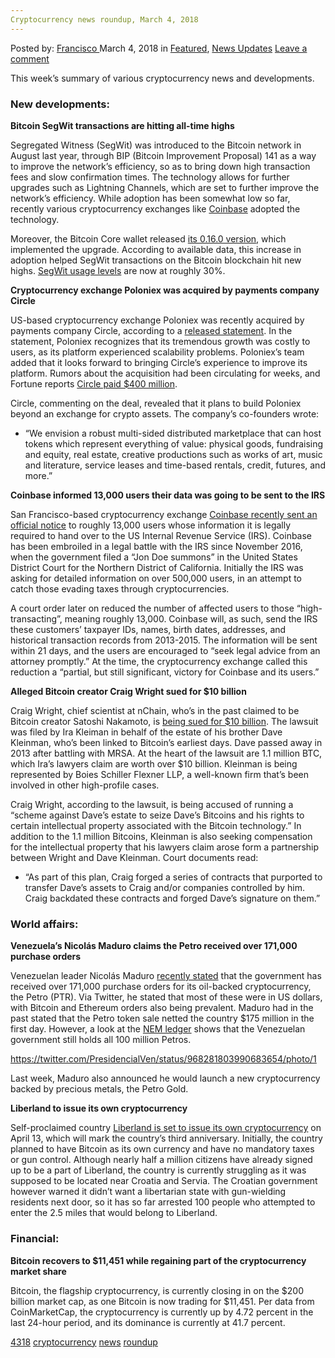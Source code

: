 ```yaml
---
Cryptocurrency news roundup, March 4, 2018
---
```

<article class="post-listing post-24947 post type-post status-publish format-standard has-post-thumbnail hentry 
 tag-6330 tag-cryptocurrency tag-news tag-roundup">
<div class="post-inner">
<span>Posted by: <a href="https://www.deepdotweb.com/author/francisco/" title="">Francisco </a></span>
<span>March 4, 2018</span>
<span>in <a href="https://www.deepdotweb.com/category/deepdot-news/" rel="category tag">Featured</a>, <a href="https://www.deepdotweb.com/category/news-updates/" rel="category tag">News Updates</a></span>
<span><a href="https://www.deepdotweb.com/2018/03/04/cryptocurrency-news-roundup-march-4-2018/#respond">Leave a comment</a></span>


<p>This week’s summary of various cryptocurrency news and developments.</p>
<h3>New developments:</h3>
<p><strong>Bitcoin SegWit transactions are hitting all-time highs</strong></p>
<p>Segregated Witness (SegWit) was introduced to the Bitcoin network in August last year, through BIP (Bitcoin Improvement Proposal) 141 as a way to improve the network’s efficiency, so as to bring down high transaction fees and slow confirmation times. The technology allows for further upgrades such as Lightning Channels, which are set to further improve the network’s efficiency. While adoption has been somewhat low so far, recently various cryptocurrency exchanges like <a href="https://blog.coinbase.com/announcing-segwit-support-on-coinbase-4e51117857c7">Coinbase</a> adopted the technology.</p>
<p>Moreover, the Bitcoin Core wallet released <a href="https://github.com/bitcoin/bitcoin/blob/0.16/doc/release-notes.md">its 0.16.0 version</a>, which implemented the upgrade. According to available data, this increase in adoption helped SegWit transactions on the Bitcoin blockchain hit new highs. <a href="http://segwit.party/charts/">SegWit usage levels</a> are now at roughly 30%.</p>
<p><strong>Cryptocurrency exchange Poloniex was acquired by payments company Circle</strong></p>
<p>US-based cryptocurrency exchange Poloniex was recently acquired by payments company Circle, according to a <a href="https://blog.circle.com/2018/02/26/circle-acquires-poloniex/">released statement</a>. In the statement, Poloniex recognizes that its tremendous growth was costly to users, as its platform experienced scalability problems. Poloniex’s team added that it looks forward to bringing Circle’s experience to improve its platform. Rumors about the acquisition had been circulating for weeks, and Fortune reports <a href="https://twitter.com/rhhackett/status/968108624823406593">Circle paid $400 million</a>.</p>
<p>Circle, commenting on the deal, revealed that it plans to build Poloniex beyond an exchange for crypto assets. The company’s co-founders wrote:</p>
<ul>
<li>&#8220;We envision a robust multi-sided distributed marketplace that can host tokens which represent everything of value: physical goods, fundraising and equity, real estate, creative productions such as works of art, music and literature, service leases and time-based rentals, credit, futures, and more.”</li>
</ul>
<p><strong>Coinbase informed 13,000 users their data was going to be sent to the IRS</strong></p>
<p>San Francisco-based cryptocurrency exchange <a href="https://support.coinbase.com/customer/portal/articles/2924446-irs-notification">Coinbase recently sent an official notice</a> to roughly 13,000 users whose information it is legally required to hand over to the US Internal Revenue Service (IRS). Coinbase has been embroiled in a legal battle with the IRS since November 2016, when the government filed a “Jon Doe summons” in the United States District Court for the Northern District of California. Initially the IRS was asking for detailed information on over 500,000 users, in an attempt to catch those evading taxes through cryptocurrencies.</p>
<p>A court order later on reduced the number of affected users to those “high-transacting”, meaning roughly 13,000. Coinbase will, as such, send the IRS these customers’ taxpayer IDs, names, birth dates, addresses, and historical transaction records from 2013-2015. The information will be sent within 21 days, and the users are encouraged to “seek legal advice from an attorney promptly.” At the time, the cryptocurrency exchange called this reduction a “partial, but still significant, victory for Coinbase and its users.”</p>
<p><strong>Alleged Bitcoin creator Craig Wright sued for $10 billion</strong></p>
<p>Craig Wright, chief scientist at nChain, who’s in the past claimed to be Bitcoin creator Satoshi Nakamoto, is <a href="https://www.coindesk.com/satoshi-craig-wright-sued-10-billion/">being sued for $10 billion</a>. The lawsuit was filed by Ira Kleiman in behalf of the estate of his brother Dave Kleinman, who’s been linked to Bitcoin’s earliest days. Dave passed away in 2013 after battling with MRSA. At the heart of the lawsuit are 1.1 million BTC, which Ira’s lawyers claim are worth over $10 billion. Kleinman is being represented by Boies Schiller Flexner LLP, a well-known firm that’s been involved in other high-profile cases.</p>
<p>Craig Wright, according to the lawsuit, is being accused of running a “scheme against Dave’s estate to seize Dave’s Bitcoins and his rights to certain intellectual property associated with the Bitcoin technology.” In addition to the 1.1 million Bitcoins, Kleinman is also seeking compensation for the intellectual property that his lawyers claim arose form a partnership between Wright and Dave Kleinman. Court documents read:</p>
<ul>
<li>“As part of this plan, Craig forged a series of contracts that purported to transfer Dave&#8217;s assets to Craig and/or companies controlled by him. Craig backdated these contracts and forged Dave&#8217;s signature on them.&#8221;</li>
</ul>
<h3>World affairs:</h3>
<p><strong>Venezuela’s Nicolás Maduro claims the Petro received over 171,000 purchase orders</strong></p>
<p>Venezuelan leader Nicolás Maduro <a href="https://www.telesurtv.net/news/ofertas-preventa-petro-maduro-venezuela-criptoactivo-criptomoneda-20180227-0003.html">recently stated</a> that the government has received over 171,000 purchase orders for its oil-backed cryptocurrency, the Petro (PTR). Via Twitter, he stated that most of these were in US dollars, with Bitcoin and Ethereum orders also being prevalent. Maduro had in the past stated that the Petro token sale netted the country $175 million in the first day. However, a look at the <a href="http://explorer.ournem.com/#/s_account?account=NCGBBZKOTERO3EXMPPCNDNDXZQQJXBEMWWO7MB66">NEM ledger</a> shows that the Venezuelan government still holds all 100 million Petros.</p>
<p><a href="https://twitter.com/PresidencialVen/status/968281803990683654/photo/1">https://twitter.com/PresidencialVen/status/968281803990683654/photo/1</a></p>
<p>Last week, Maduro also announced he would launch a new cryptocurrency backed by precious metals, the Petro Gold.</p>
<p><strong>Liberland to issue its own cryptocurrency</strong></p>
<p>Self-proclaimed country <a href="https://www.ccn.com/liberland-to-issue-its-own-cryptocurrency-accepts-bitcoin-bitcoin-cash-and-ethereum/">Liberland is set to issue its own cryptocurrency</a> on April 13, which will mark the country’s third anniversary. Initially, the country planned to have Bitcoin as its own currency and have no mandatory taxes or gun control. Although nearly half a million citizens have already signed up to be a part of Liberland, the country is currently struggling as it was supposed to be located near Croatia and Servia. The Croatian government however warned it didn’t want a libertarian state with gun-wielding residents next door, so it has so far arrested 100 people who attempted to enter the 2.5 miles that would belong to Liberland.</p>
<h3>Financial:</h3>
<p><strong>Bitcoin recovers to $11,451 while regaining part of the cryptocurrency market share</strong></p>
<p>Bitcoin, the flagship cryptocurrency, is currently closing in on the $200 billion market cap, as one Bitcoin is now trading for $11,451. Per data from CoinMarketCap, the cryptocurrency is currently up by 4.72 percent in the last 24-hour period, and its dominance is currently at 41.7 percent.</p>
</div>
<a href="https://www.deepdotweb.com/tag/4318/" rel="tag">4318</a> <a href="https://www.deepdotweb.com/tag/cryptocurrency/" rel="tag">cryptocurrency</a> <a href="https://www.deepdotweb.com/tag/news/" rel="tag">news</a> <a href="https://www.deepdotweb.com/tag/roundup/" rel="tag">roundup</a></span> <span style="display:none" class="updated">2018-03-04<a href="https://www.deepdotweb.com/author/francisco/" title="Posts by Francisco" rel="author">Francisco</a></strong></div>


